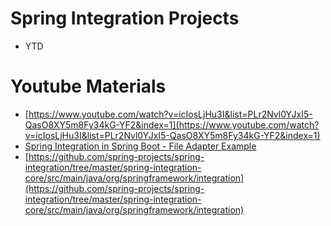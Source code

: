 # Spring Integration Projects
* YTD

# Youtube Materials
* [https://www.youtube.com/watch?v=icIosLjHu3I&list=PLr2Nvl0YJxI5-QasO8XY5m8Fy34kG-YF2&index=1](https://www.youtube.com/watch?v=icIosLjHu3I&list=PLr2Nvl0YJxI5-QasO8XY5m8Fy34kG-YF2&index=1)
* [Spring Integration in Spring Boot - File Adapter Example](https://www.youtube.com/watch?v=z13ujlvIBM0)
* [https://github.com/spring-projects/spring-integration/tree/master/spring-integration-core/src/main/java/org/springframework/integration](https://github.com/spring-projects/spring-integration/tree/master/spring-integration-core/src/main/java/org/springframework/integration)